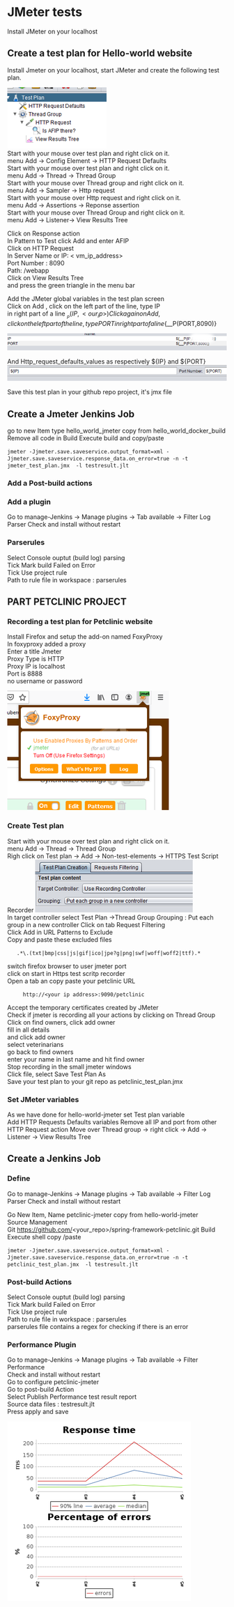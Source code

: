 # JMeter tests
Install JMeter on your localhost  

## Create a test plan for Hello-world website
Install Jmeter on your localhost, start JMeter and create the following test plan.  

![Jmeter TestPlan](screenshots/test_plan.png)  
Start with your mouse over test plan and right click on it.  
 menu  Add -> Config Element -> HTTP Request Defaults  
Start with your mouse over test plan and right click on it.    
 menu  Add -> Thread -> Thread Group  
Start with your mouse over Thread group and right click on it.  
menu Add -> Sampler ->  Http request  
Start with your mouse over Http request and right click on it.  
menu Add -> Assertions ->  Reponse assertion  
Start with your mouse over Thread Group and right click on it.  
menu Add -> Listener->  View Results Tree  

Click on Response action  
In Pattern to Test  click Add and enter AFIP   
Click on HTTP Request  
In Server Name or IP: < vm_ip_address>   
Port Number : 8090  
Path: /webapp  
Click on View Results Tree   
and press the green triangle in the menu bar   

Add the JMeter global variables in the test plan screen    
Click on Add , click on the left part of the line, type IP  
in right part of a line ${__P(IP,<our_ip>)}  
Click again on Add, click on the left part of the line, type PORT  
in right part of a line${__P(PORT,8090)}  

![Jmeter_TestPlan_variables](screenshots/test_plan_variables.png)

And Http_request_defaults_values as respectively ${IP} and ${PORT}
![Jmeter_http_request_defaults](screenshots/http_request_defaults_values.png)
 
Save this test plan in your github repo project, it's jmx file 

## Create a Jmeter Jenkins Job
go to new Item  type hello_world_jmeter 
copy from  hello_world_docker_build 
Remove all code in Build  Execute build and copy/paste
```shell script 
jmeter -Jjmeter.save.saveservice.output_format=xml -Jjmeter.save.saveservice.response_data.on_error=true -n -t jmeter_test_plan.jmx  -l testresult.jlt
```

### Add a Post-build actions 
### Add a plugin
Go to manage-Jenkins -> Manage plugins -> Tab available -> Filter Log Parser 
Check and install without restart   

### Parserules   
Select Console ouptut (build log) parsing  
Tick Mark build Failed on Error  
Tick Use project rule  
Path to rule file in workspace :  parserules    


## PART PETCLINIC PROJECT
### Recording a test plan for Petclinic website
Install Firefox and setup the add-on named FoxyProxy  
In foxyproxy added a proxy  
Enter a title Jmeter    
Proxy Type is HTTP  
Proxy IP is localhost    
Port is 8888  
no username or password    

![FoxyProxy](screenshots/foxyproxy.png)

### Create Test plan
Start with your mouse over test plan and right click on it.    
 menu  Add -> Thread -> Thread Group  
Righ click on Test plan -> Add -> Non-test-elements -> HTTPS Test Script Recorder
![FoxyProxy](screenshots/Test_recorder.png)  
In target controller select Test Plan ->Thread Group 
Grouping : Put each group in a new controller
Click on tab Request Filtering  
Click Add in URL Patterns to Exclude   
Copy and paste these excluded files    
```shell script
   .*\.(txt|bmp|css|js|gif|ico|jpe?g|png|swf|woff|woff2|ttf).*
```
switch firefox browser to user jmeter port  
click on start in Https test scritp recorder   
Open a tab an copy paste your petclinic URL   
```shell script
     http://<your ip address>:9090/petclinic  
```
Accept the temporary certificates created by JMeter   
Check if jmeter is recording all your actions by clicking on Thread Group   
Click on find owners, click add owner  
fill in all details   
and click add owner   
select veterinarians  
go back to find owners  
enter your name in last name and hit find owner   
Stop recording in the small jmeter windows  
Click file, select Save Test Plan As    
Save your test plan to your git repo  as petclinic_test_plan.jmx

### Set JMeter variables
As we have done for hello-world-jmeter set Test plan variable   
Add HTTP Requests Defaults variables
Remove all IP and port from other HTTP Request action
Move over Thread group -> right click -> Add -> Listener -> View Results Tree 





## Create a Jenkins Job
### Define 
Go to manage-Jenkins -> Manage plugins -> Tab available -> Filter Log Parser 
Check and install without restart   

Go New Item, Name petclinic-jmeter copy from hello-world-jmeter   
Source Management   
Git  https://github.com/<your_repo>/spring-framework-petclinic.git
Build  
Execute shell copy /paste  
```shell script 
jmeter -Jjmeter.save.saveservice.output_format=xml -Jjmeter.save.saveservice.response_data.on_error=true -n -t petclinic_test_plan.jmx  -l testresult.jlt
```
### Post-build Actions   
Select Console ouptut (build log) parsing  
Tick Mark build Failed on Error  
Tick Use project rule  
Path to rule file in workspace :  parserules   
parserules file contains a regex for checking if there is an error 


### Performance Plugin 
Go to manage-Jenkins -> Manage plugins -> Tab available -> Filter Performance  
Check and install without restart   
Go to configure petclinic-jmeter  
Go to post-build Action  
Select Publish Performance test result report    
Source data files :  testresult.jlt   
Press apply and save

![Jenkins_perf](screenshots/performance_trend.png)  


